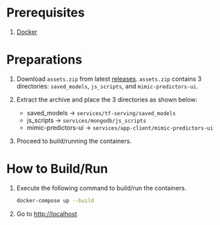 # Prerequisites

1. [Docker](https://www.docker.com)

# Preparations

1. Download `assets.zip` from latest [releases](https://github.com/miggymigz/mimic-predictors-fastapi/releases). `assets.zip` contains 3 directories: `saved_models`, `js_scripts`, and `mimic-predictors-ui`.

2. Extract the archive and place the 3 directories as shown below:

   - saved_models → `services/tf-serving/saved_models`
   - js_scripts → `services/mongodb/js_scripts`
   - mimic-predictors-ui → `services/app-client/mimic-predictors-ui`

3. Proceed to build/running the containers.

# How to Build/Run

1. Execute the following command to build/run the containers.

   ```bash
   docker-compose up --build
   ```
   
2. Go to [http://localhost](http://localhost)
